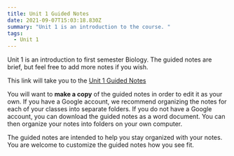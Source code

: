 ```yaml
---
title: Unit 1 Guided Notes
date: 2021-09-07T15:03:18.830Z
summary: "Unit 1 is an introduction to the course. "
tags:
  - Unit 1
---
```

Unit 1 is an introduction to first semester Biology. The guided notes are brief, but feel free to add more notes if you wish.

This link will take you to the [Unit 1 Guided Notes](https://docs.google.com/document/d/1PgDJi_csbRUM3XyvG9lODwNLM-YKYdZJPTgJ7NPcoe8/edit?usp=sharing)

You will want to **make a copy** of the guided notes in order to edit it as your own. If you have a Google account, we recommend organizing the notes for each of your classes into separate folders. If you do not have a Google account, you can download the guided notes as a word document. You can then organize your notes into folders on your own computer.

The guided notes are intended to help you stay organized with your notes. You are welcome to customize the guided notes how you see fit. 